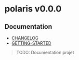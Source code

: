 # polaris v0.0.0

## Documentation

- [CHANGELOG](./CHANGELOG.md)
- [GETTING-STARTED](./GETTING-STARTED.md)

> TODO: Documentation projet
